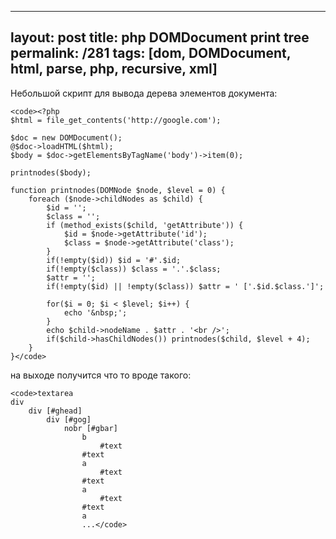 ---
layout: post
title: php DOMDocument print tree
permalink: /281
tags: [dom, DOMDocument, html, parse, php, recursive, xml]
----

Небольшой скрипт для вывода дерева элементов документа:

    
    <code><?php
    $html = file_get_contents('http://google.com');
    
    $doc = new DOMDocument();
    @$doc->loadHTML($html);
    $body = $doc->getElementsByTagName('body')->item(0);
    
    printnodes($body);
    
    function printnodes(DOMNode $node, $level = 0) {
    	foreach ($node->childNodes as $child) {
    		$id = '';
    		$class = '';
            if (method_exists($child, 'getAttribute')) {
                $id = $node->getAttribute('id');
    			$class = $node->getAttribute('class');
            }
    		if(!empty($id)) $id = '#'.$id;
    		if(!empty($class)) $class = '.'.$class;
    		$attr = '';
    		if(!empty($id) || !empty($class)) $attr = ' ['.$id.$class.']';
    
    		for($i = 0; $i < $level; $i++) {
    			echo '&nbsp;';
    		}
    		echo $child->nodeName . $attr . '<br />';
    		if($child->hasChildNodes()) printnodes($child, $level + 4);
    	}
    }</code>


на выходе получится что то вроде такого:

    
    <code>textarea
    div
        div [#ghead]
            div [#gog]
                nobr [#gbar]
                    b
                        #text
                    #text
                    a
                        #text
                    #text
                    a
                        #text
                    #text
                    a
                    ...</code>

